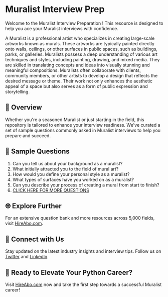 # Muralist Interview Prep

Welcome to the Muralist Interview Preparation ! This resource is designed to help you ace your Muralist interviews with confidence.

A Muralist is a professional artist who specializes in creating large-scale artworks known as murals. These artworks are typically painted directly onto walls, ceilings, or other surfaces in public spaces, such as buildings, parks, or galleries. Muralists possess a deep understanding of various art techniques and styles, including painting, drawing, and mixed media. They are skilled in translating concepts and ideas into visually stunning and meaningful compositions. Muralists often collaborate with clients, community members, or other artists to develop a design that reflects the desired message or theme. Their work not only enhances the aesthetic appeal of a space but also serves as a form of public expression and storytelling.

## 🚀 Overview

Whether you're a seasoned Muralist or just starting in the field, this repository is tailored to enhance your interview readiness. We've curated a set of sample questions commonly asked in Muralist interviews to help you prepare and succeed.

## 📝 Sample Questions

1. Can you tell us about your background as a muralist?
2. What initially attracted you to the field of mural art?
3. How would you define your personal style as a muralist?
4. What types of surfaces have you worked on as a muralist?
5. Can you describe your process of creating a mural from start to finish?
6. [CLICK HERE FOR MORE QUESTIONS](https://hireabo.com/job/6_4_12/Muralist)

## 🌐 Explore Further

For an extensive question bank and more resources across 5,000 fields, visit [HireAbo.com](https://www.hireabo.com).

## 📱 Connect with Us

Stay updated on the latest industry insights and interview tips. Follow us on [Twitter](https://twitter.com/hireabo) and [LinkedIn](https://www.linkedin.com/in/hire-abo-3609972a8/).

## 🚀 Ready to Elevate Your Python Career?

Visit [HireAbo.com](https://www.hireabo.com) now and take the first step towards a successful Muralist career!
